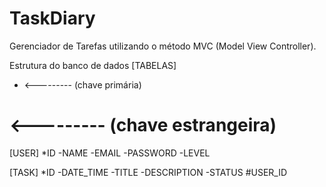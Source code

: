 # TaskDiary
Gerenciador de Tarefas utilizando o método MVC (Model View Controller).

Estrutura do banco de dados [TABELAS]
* <--------- (chave primária)
# <--------- (chave estrangeira)

[USER]
*ID 
-NAME
-EMAIL
-PASSWORD
-LEVEL

[TASK]
*ID 
-DATE_TIME
-TITLE
-DESCRIPTION
-STATUS
#USER_ID 